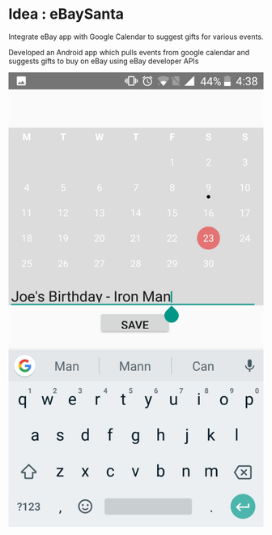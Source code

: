 # Idea : eBaySanta 
  Integrate eBay app with Google Calendar to suggest gifts for various events.
  
  Developed an Android app which pulls events from google calendar and suggests gifts to buy on eBay using eBay developer APIs
  
  ![alt text](https://github.com/kavyabvishwanath/ebay-hackweek/blob/master/screenshots/AddEvent.jpg)
